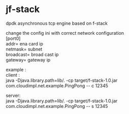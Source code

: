 # jf-stack
dpdk asynchronous tcp engine based on f-stack

change the config ini with correct network configuration <br>
[port0] <br>
addr= ena card ip <br>
netmask= subnet  <br>
broadcast= broad cast ip <br>
gateway= gateway ip<br>

example : <br>
client :<br>
      java -Djava.library.path=lib/. -cp target/f-stack-1.0.jar com.cloudimpl.net.example.PingPong -- c <remoteip> 12345

server: <br>
      java -Djava.library.path=lib/. -cp target/f-stack-1.0.jar com.cloudimpl.net.example.PingPong -- s 12345
